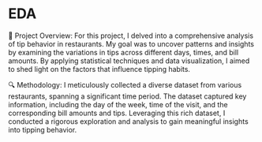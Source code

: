 # EDA
📌 Project Overview:
For this project, I delved into a comprehensive analysis of tip behavior in restaurants. My goal was to uncover patterns and insights by examining the variations in tips across different days, times, and bill amounts. By applying statistical techniques and data visualization, I aimed to shed light on the factors that influence tipping habits.

🔍 Methodology:
I meticulously collected a diverse dataset from various restaurants, spanning a significant time period. The dataset captured key information, including the day of the week, time of the visit, and the corresponding bill amounts and tips. Leveraging this rich dataset, I conducted a rigorous exploration and analysis to gain meaningful insights into tipping behavior.
